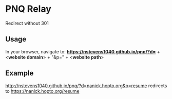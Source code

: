 # PNQ Relay  
Redirect without 301  
## Usage  
In your browser, navigate to: **https://nstevens1040.github.io/pnq/?d=** + &lt;**website domain**&gt; + "&p=" + &lt;**website path**&gt;
## Example  
http://nstevens1040.github.io/pnq/?d=nanick.hopto.org&p=resume redirects to https://nanick.hopto.org/resume  
